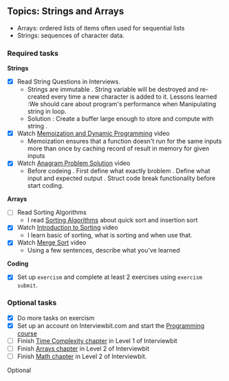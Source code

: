 ## Topics: Strings and Arrays

* Arrays: ordered lists of items often used for sequential lists
* Strings: sequences of character data.

### Required tasks

**Strings**
- [X] Read String Questions in Interviews.
  - Strings are immutable . String variable will be destroyed and re-created every time a new character is added to it. Lessons learned :We should care about program's performance when Manipulating string in loop. 
  - Solution : Create a buffer large enough to store and compute with string . 
- [X] Watch [Memoization and Dynamic Programming](https://www.youtube.com/watch?v=P8Xa2BitN3I) video
  - Memoization ensures that a function doesn't run for the same inputs more than once by caching record of result in memory for given inputs  
- [X] Watch [Anagram Problem Solution](https://www.youtube.com/watch?v=3MwRGPPB4tw) video
  - Before codeing . First define what exactly broblem . Define what input and expected output . Struct code break functionality before start coding.

**Arrays**

- [ ] Read Sorting Algorithms
  - I read [Sorting Algorithms](https://github.com/raywenderlich/swift-algorithm-club/tree/master/Quicksort) about quick sort and insertion sort 
- [X] Watch [Introduction to Sorting](https://www.youtube.com/watch?v=pkkFqlG0Hds) video
  - I learn basic of sorting, what is sorting and when use that.
- [X] Watch [Merge Sort](https://www.youtube.com/watch?v=KF2j-9iSf4Q) video
  - Using a few sentences, describe what you've learned

**Coding**

- [X] Set up `exercism` and complete at least 2 exercises using `exercism submit`.

### Optional tasks

- [X] Do more tasks on exercism
- [X] Set up an account on Interviewbit.com and start the [Programming course](https://www.interviewbit.com/courses/programming/)
- [ ] Finish [Time Complexity chapter](https://www.interviewbit.com/courses/programming/topics/time-complexity) in Level 1 of Interviewbit
- [ ] Finish [Arrays chapter]((https://www.interviewbit.com/courses/programming/topics/arrays/)) in Level 2 of Interviewbit
- [ ] Finish [Math chapter](https://www.interviewbit.com/courses/programming/topics/math/) in Level 2 of Interviewbit.

Optional
